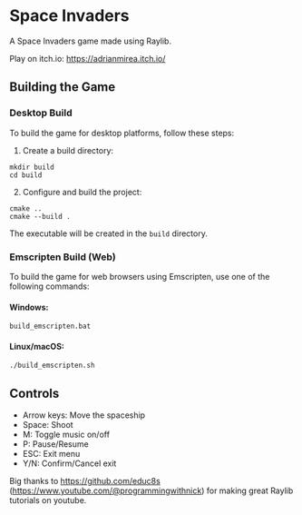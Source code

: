 # Space Invaders

A Space Invaders game made using Raylib.

Play on itch.io: https://adrianmirea.itch.io/

## Building the Game

### Desktop Build

To build the game for desktop platforms, follow these steps:

1. Create a build directory:
```
mkdir build
cd build
```

2. Configure and build the project:
```
cmake ..
cmake --build .
```

The executable will be created in the `build` directory.

### Emscripten Build (Web)

To build the game for web browsers using Emscripten, use one of the following commands:

#### Windows:
```
build_emscripten.bat
```

#### Linux/macOS:
```
./build_emscripten.sh
```

## Controls

- Arrow keys: Move the spaceship
- Space: Shoot
- M: Toggle music on/off
- P: Pause/Resume
- ESC: Exit menu
- Y/N: Confirm/Cancel exit


Big thanks to https://github.com/educ8s (https://www.youtube.com/@programmingwithnick) for making great Raylib tutorials on youtube.

